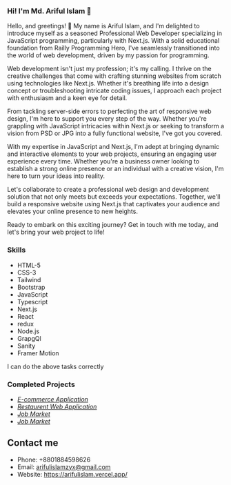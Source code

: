 ### Hi! I'm Md. Ariful Islam 👋
Hello, and greetings! 🌟 My name is Ariful Islam, and I'm delighted to introduce myself as a seasoned Professional Web Developer specializing in JavaScript programming, particularly with Next.js. With a solid educational foundation from Railly Programming Hero, I've seamlessly transitioned into the world of web development, driven by my passion for programming.

Web development isn't just my profession; it's my calling. I thrive on the creative challenges that come with crafting stunning websites from scratch using technologies like Next.js. Whether it's breathing life into a design concept or troubleshooting intricate coding issues, I approach each project with enthusiasm and a keen eye for detail.

From tackling server-side errors to perfecting the art of responsive web design, I'm here to support you every step of the way. Whether you're grappling with JavaScript intricacies within Next.js or seeking to transform a vision from PSD or JPG into a fully functional website, I've got you covered.

With my expertise in JavaScript and Next.js, I'm adept at bringing dynamic and interactive elements to your web projects, ensuring an engaging user experience every time. Whether you're a business owner looking to establish a strong online presence or an individual with a creative vision, I'm here to turn your ideas into reality.

Let's collaborate to create a professional web design and development solution that not only meets but exceeds your expectations. Together, we'll build a responsive website using Next.js that captivates your audience and elevates your online presence to new heights.

Ready to embark on this exciting journey? Get in touch with me today, and let's bring your web project to life!


### Skills
- HTML-5
- CSS-3
- Tailwind
- Bootstrap
- JavaScript
- Typescript
- Next.js
- React
- redux
- Node.js
- GrapgQl
- Sanity
- Framer Motion

I can do the above tasks correctly

### Completed Projects

- *[E-commerce Application ](https://mitnog.vercel.app/)*
- *[Restaurent Web Application ](https://https://restaurent-next.vercel.app//)*
- *[Job Market ](https://https://skbjobmarket.com//)*
- *[Job Market ](https://https://enrichitsolutions.com//)*


## Contact me
- Phone: +8801884598626
- Email: arifulislamzyx@gmail.com
- Website: https://arifulislam.vercel.app/
